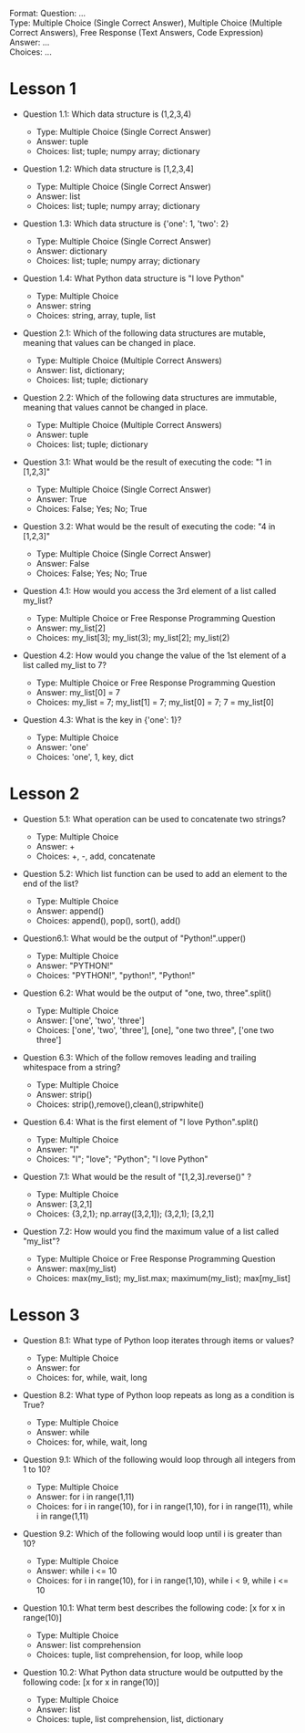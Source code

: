 Format:
Question: ...  
Type: Multiple Choice (Single Correct Answer),  Multiple Choice (Multiple Correct Answers), Free Response (Text Answers, Code Expression)
Answer: ...  
Choices: ...  
# Lesson 1


- Question 1.1: Which data structure is (1,2,3,4)
    - Type: Multiple Choice (Single Correct Answer)
    - Answer: tuple
    - Choices: list; tuple; numpy array; dictionary

- Question 1.2: Which data structure is [1,2,3,4]
    - Type: Multiple Choice (Single Correct Answer)
    - Answer: list
    - Choices: list; tuple; numpy array; dictionary

 - Question 1.3: Which data structure is {'one': 1, 'two': 2}
    - Type: Multiple Choice (Single Correct Answer)
    - Answer: dictionary
    - Choices: list; tuple; numpy array; dictionary

- Question 1.4: What Python data structure is "I love Python"
   - Type: Multiple Choice
   - Answer: string
   - Choices: string, array, tuple, list

 - Question 2.1: Which of the following data structures are mutable, meaning that values can be changed in place.
    - Type: Multiple Choice (Multiple Correct Answers)
    - Answer: list, dictionary;
    - Choices: list; tuple; dictionary

 - Question 2.2: Which of the following data structures are immutable, meaning that values cannot be changed in place.
    - Type: Multiple Choice (Multiple Correct Answers)
    - Answer: tuple
    - Choices: list; tuple; dictionary

 - Question 3.1: What would be the result of executing the code: "1 in [1,2,3]"
    - Type: Multiple Choice (Single Correct Answer)
    - Answer: True
    - Choices: False; Yes; No; True

- Question 3.2: What would be the result of executing the code: "4 in [1,2,3]"
   - Type: Multiple Choice (Single Correct Answer)
   - Answer: False
   - Choices: False; Yes; No; True

 - Question 4.1: How would you access the 3rd element of a list called my_list?
    - Type: Multiple Choice or Free Response Programming Question
    - Answer: my_list[2]
    - Choices: my_list[3]; my_list(3); my_list[2]; my_list(2)

  - Question 4.2: How would you change the value of the 1st element of a list called my_list to 7?
    - Type: Multiple Choice or Free Response Programming Question
    - Answer: my_list[0] = 7
    - Choices: my_list = 7; my_list[1] = 7; my_list[0] = 7; 7 = my_list[0]  

- Question 4.3: What is the key in {'one': 1}?
   - Type: Multiple Choice
   - Answer: 'one'
   - Choices: 'one', 1, key, dict

# Lesson 2

 - Question 5.1: What operation can be used to concatenate two strings?
    - Type: Multiple Choice
    - Answer: +
    - Choices: +, -, add, concatenate

- Question 5.2: Which list function can be used to add an element to the end of the list?
   - Type: Multiple Choice
   - Answer: append()
   - Choices: append(), pop(), sort(), add()

 - Question6.1: What would be the output of "Python!".upper()
    - Type: Multiple Choice
    - Answer: "PYTHON!"
    - Choices: "PYTHON!", "python!", "Python!"

 - Question 6.2: What would be the output of "one, two, three".split()
    - Type: Multiple Choice
    - Answer: ['one', 'two', 'three']
    - Choices: ['one', 'two', 'three'], [one], "one two three", ['one two three']

- Question 6.3: Which of the follow removes leading and trailing whitespace from a string?
    - Type: Multiple Choice
    - Answer: strip()
    - Choices: strip(),remove(),clean(),stripwhite()

- Question 6.4: What is the first element of "I love Python".split()
   - Type: Multiple Choice
   - Answer: "I"
   - Choices: "I"; "love"; "Python"; "I love Python"

- Question 7.1: What would be the result of "[1,2,3].reverse()" ?
   - Type: Multiple Choice
   - Answer: [3,2,1]
   - Choices: {3,2,1}; np.array([3,2,1]); (3,2,1); [3,2,1]  

- Question 7.2: How would you find the maximum value of a list called "my_list"?
   - Type: Multiple Choice or Free Response Programming Question
   - Answer: max(my_list)
   - Choices: max(my_list); my_list.max; maximum(my_list); max[my_list]

# Lesson 3

 - Question 8.1: What type of Python loop iterates through items or values?
    - Type: Multiple Choice
    - Answer: for
    - Choices: for, while, wait, long

- Question 8.2: What type of Python loop repeats as long as a condition is True?
    - Type: Multiple Choice
    - Answer: while
    - Choices: for, while, wait, long

- Question 9.1: Which of the following would loop through all integers from 1 to 10?
    - Type: Multiple Choice
    - Answer: for i in range(1,11)
    - Choices: for i in range(10), for i in range(1,10), for i in range(11), while i in range(1,11)

 - Question 9.2: Which of the following would loop until i is greater than 10?
    - Type: Multiple Choice
    - Answer: while i <= 10
    - Choices: for i in range(10), for i in range(1,10), while i < 9, while i <= 10

 - Question 10.1: What term best describes the following code: [x for x in range(10)]
    - Type: Multiple Choice
    - Answer: list comprehension
    - Choices: tuple, list comprehension, for loop, while loop

- Question 10.2: What Python data structure would be outputted by the following code: [x for x in range(10)]
    - Type: Multiple Choice
    - Answer: list
    - Choices: tuple, list comprehension, list, dictionary
